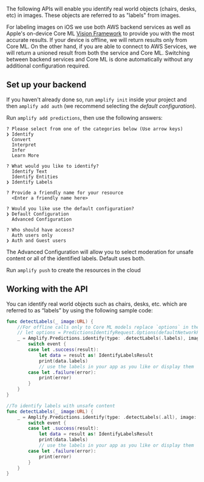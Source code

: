 The following APIs will enable you identify real world objects (chairs, desks, etc) in images.  These objects are referred to as "labels" from images.

For labeling images on iOS we use both AWS backend services as well as Apple's on-device Core ML [Vision Framework](https://developer.apple.com/documentation/vision) to provide you with the most accurate results.  If your device is offline, we will return results only from Core ML.  On the other hand, if you are able to connect to AWS Services, we will return a unioned result from both the service and Core ML.  Switching between backend services and Core ML is done automatically without any additional configuration required.

## Set up your backend

If you haven't already done so, run `amplify init` inside your project and then `amplify add auth` (we recommend selecting the *default configuration*).

Run `amplify add predictions`, then use the following answers:

```console
? Please select from one of the categories below (Use arrow keys)
❯ Identify
  Convert
  Interpret
  Infer
  Learn More
  
? What would you like to identify?
  Identify Text
  Identify Entities
❯ Identify Labels

? Provide a friendly name for your resource
  <Enter a friendly name here>

? Would you like use the default configuration?
❯ Default Configuration
  Advanced Configuration

? Who should have access?
  Auth users only
❯ Auth and Guest users  

```

The Advanced Configuration will allow you to select moderation for unsafe content or all of the identified labels. Default uses both.

Run `amplify push` to create the resources in the cloud

## Working with the API

You can identify real world objects such as chairs, desks, etc. which are referred to as “labels” by using the following sample code:

```swift
func detectLabels(_ image:URL) {
    //For offline calls only to Core ML models replace `options` in the call below with this instance:
    // let options = PredictionsIdentifyRequest.Options(defaultNetworkPolicy: .offline, pluginOptions: nil)
    _ = Amplify.Predictions.identify(type: .detectLabels(.labels), image: image) { event in
        switch event {
        case let .success(result):
            let data = result as! IdentifyLabelsResult
            print(data.labels)
            // use the labels in your app as you like or display them
        case let .failure(error):
            print(error)
        }
    }
}

//To identify labels with unsafe content
func detectLabels(_ image:URL) {
    _ = Amplify.Predictions.identify(type: .detectLabels(.all), image: image) { event in
        switch event {
        case let .success(result):
            let data = result as! IdentifyLabelsResult
            print(data.labels)
            // use the labels in your app as you like or display them
        case let .failure(error):
            print(error)
        }
    }
}
```
